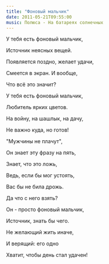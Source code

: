```yaml
---
title: "Фоновый мальчик"
date: 2011-05-21T09:55:00
music: Полюса - На батареях солнечных
---
```


У тебя есть фоновый мальчик,

Источник неясных вещей.

Появляется поздно, желает удачи,

Смеется в экран. И вообще,

Что всё это значит?



У тебя есть фоновый мальчик,

Любитель ярких цветов.

На войну, на шашлык, на дачу,

Не важно куда, но готов!

"Мужчины не плачут",



Он знает эту фразу на пять,

Знает, что это ложь,

Ведь, если бы мог устоять,

Вас бы не била дрожь.

Да что с него взять?



Он - просто фоновый мальчик,

Источник, знать бы чего.

Не желающий жить иначе,

И верящий: его одно

Хватит, чтобы день стал удачен!
